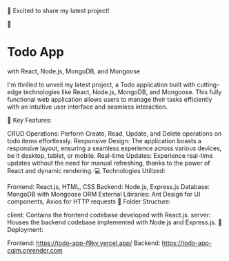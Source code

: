 🚀 Excited to share my latest project!

📝 <h1>Todo App </h1> with React, Node.js, MongoDB, and Mongoose

I'm thrilled to unveil my latest project, a Todo application built with cutting-edge technologies like React, Node.js, MongoDB, and Mongoose. This fully functional web application allows users to manage their tasks efficiently with an intuitive user interface and seamless interaction.

🌟 Key Features:

CRUD Operations: Perform Create, Read, Update, and Delete operations on todo items effortlessly.
Responsive Design: The application boasts a responsive layout, ensuring a seamless experience across various devices, be it desktop, tablet, or mobile.
Real-time Updates: Experience real-time updates without the need for manual refreshing, thanks to the power of React and dynamic rendering.
💻 Technologies Utilized:

Frontend: React.js, HTML, CSS
Backend: Node.js, Express.js
Database: MongoDB with Mongoose ORM
External Libraries: Ant Design for UI components, Axios for HTTP requests
📁 Folder Structure:

client: Contains the frontend codebase developed with React.js.
server: Houses the backend codebase implemented with Node.js and Express.js.
🚀 Deployment:

Frontend: https://todo-app-f9kv.vercel.app/
Backend: https://todo-app-cqjm.onrender.com
